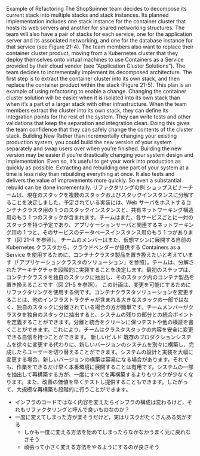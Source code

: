 Example of Refactoring The ShopSpinner team decides to decompose its current stack into multiple stacks and stack instances. Its planned implementation includes one stack instance for the container cluster that hosts its web servers and another for shared networking structures. The team will also have a pair of stacks for each service, one for the application server and its associated networking, and one for the database instance for that service (see Figure 21-4).
The team members also want to replace their container cluster product, moving from a Kubernetes cluster that they deploy themselves onto virtual machines to use Containers as a Service provided by their cloud vendor (see “Application Cluster Solutions”). The team decides to incrementally implement its decomposed architecture. The first step is to extract the container cluster into its own stack, and then replace the container product within the stack (Figure 21-5).
This plan is an example of using refactoring to enable a change. Changing the container cluster solution will be easier when it is isolated into its own stack than when it’s a part of a larger stack with other infrastructure. When the team members extract the cluster into its own stack, they can define its integration points for the rest of the system. They can write tests and other validations that keep the separation and integration clean. Doing this gives the team confidence that they can safely change the contents of the cluster stack.
Building New Rather than incrementally changing your existing production system, you could build the new version of your system separately and swap users over when you’re finished. Building the new version may be easier if you’re drastically changing your system design and implementation. Even so, it’s useful to get your work into production as quickly as possible. Extracting and rebuilding one part of your system at a time is less risky than rebuilding everything at once. It also tests and delivers the value of improvements more quickly. So even a substantial rebuild can be done incrementally.
リファクタリングの例 ショップスピナーチームは、現在のスタックを複数のスタックおよびスタックインスタンスに分解することを決定しました。予定されている実装には、Web サーバをホストするコンテナクラスタ用の 1 つのスタックインスタンスと、共有ネットワーキング構造用のもう 1 つのスタックが含まれます。チームはまた、各サービスごとに一対のスタックを持つ予定であり、アプリケーションサーバと関連するネットワーキング用の 1 つと、そのサービスのデータベースインスタンス用のもう 1 つがあります（図 21-4 を参照）。
チームのメンバーはまた、仮想マシンに展開する自前の Kubernetes クラスタから、クラウドベンダーが提供する Containers as a Service を使用するために、コンテナクラスタ製品を置き換えたいと考えています（「アプリケーションクラスタのソリューション」を参照）。チームは、分解されたアーキテクチャを段階的に実装することを決定します。最初のステップは、コンテナクラスタを独自のスタックに抽出し、そのスタック内のコンテナ製品を置き換えることです（図 21-5 を参照）。
この計画は、変更を可能にするためにリファクタリングを使用する例です。コンテナクラスタソリューションを変更することは、他のインフラストラクチャが含まれる大きなスタックの一部ではなく、独自のスタックに分離されている場合の方が簡単です。チームメンバーがクラスタを独自のスタックに抽出すると、システムの残りの部分との統合ポイントを定義することができます。分離と統合をクリーンに保つテストや他の検証を書くことができます。これにより、チームはクラスタスタックの内容を安全に変更できる自信を持つことができます。
新しいビルド 既存のプロダクションシステムを徐々に変更する代わりに、新しいバージョンのシステムを別々に構築し、完成したらユーザーを切り替えることができます。システムの設計と実装を大幅に変更する場合、新しいバージョンの構築は容易になる場合があります。それでも、作業をできるだけ早く本番環境に展開することは有用です。システムの一部を抽出して再構築する方が、一度にすべてを再構築するよりもリスクが少なくなります。また、改善の価値を早くテストし提供することもできます。したがって、大規模な再構築も段階的に行うことができます。

- インフラのコードではなく内容を変えたらインフラの構成は変わるけど，それもリファクタリングと呼んで良いものなのか？
- 一度に変えてしまった方が楽そうだけど，実はリスクがたくさんある気がする
  - しかも一度に変える方法を始めてしまったらなかなかうまく元に戻れなさそう
  - 頑張って小さく変える方法をやるようにするのが良さそう
